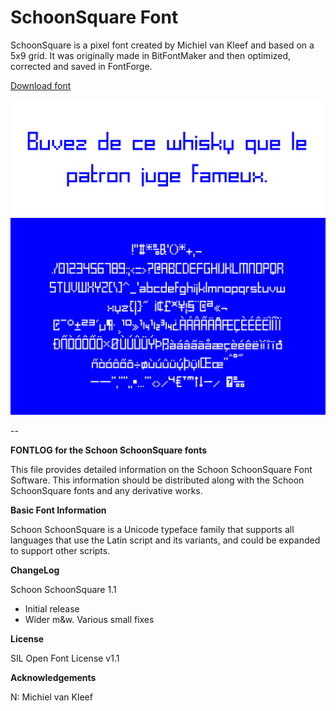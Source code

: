 # SchoonSquare Font

SchoonSquare is a pixel font created by Michiel van Kleef and based on a 5x9 grid. It was originally made in BitFontMaker and then optimized, corrected and saved in FontForge.

[Download font](SchoonSquare-Regular.ttf?raw=true)

![Example](example02.png?raw=true)

--


**FONTLOG for the Schoon SchoonSquare fonts**

This file provides detailed information on the Schoon SchoonSquare Font Software.
This information should be distributed along with the Schoon SchoonSquare fonts
and any derivative works.

**Basic Font Information**

Schoon SchoonSquare is a Unicode typeface family that supports all languages that
use the Latin script and its variants, and could be expanded to support other
scripts.

**ChangeLog**

Schoon SchoonSquare 1.1
- Initial release
- Wider m&w. Various small fixes

**License**

SIL Open Font License v1.1

**Acknowledgements**

N: Michiel van Kleef
